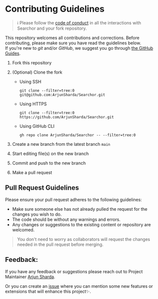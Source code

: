# Contributing Guidelines

> :information_source: Please follow the [code of conduct](CODE_OF_CONDUCT.md) in all the interactions with Searchor and your fork repository.

This repository welcomes all contributions and corrections. Before contributing, please make sure you have read the guidelines below. <br>
If you're new to _git_ and/or _GitHub_, we suggest you go through [the GitHub Guides](https://guides.github.com/introduction/flow/).

1. Fork this repository
2. (Optional) Clone the fork

   - Using SSH

     ```shell
     git clone --filter=tree:0 git@github.com:ArjunSharda/Searchor.git
     ```

   - Using HTTPS

     ```shell
     git clone --filter=tree:0 https://github.com/ArjunSharda/Searchor.git
     ```

   - Using GitHub CLI

     ```shell
     gh repo clone ArjunSharda/Searchor -- --filter=tree:0
     ```

3. Create a new branch from the latest branch `main`
4. Start editing file(s) on the new branch
5. Commit and push to the new branch
6. Make a pull request

## Pull Request Guidelines

Please ensure your pull request adheres to the following guidelines:

- Make sure someone else has not already pulled the request for the changes you wish to do.
- The code should be without any warnings and errors.
- Any changes or suggestions to the existing content or repository are welcomed.

> You don't need to worry as collaborators will request the changes needed in the pull request before merging.



## Feedback:

If you have any feedback or suggestions please reach out to Project Maintainer [Arjun Sharda](https://github.com/ArjunSharda).
  
  
Or you can create an  <a href="https://github.com/ArjunSharda/Searchor/issues">issue</a> where you can mention some new features or extensions that will enhance this project✨.

<!-- ------------------------------------------------------------------------------------------------------------------------------------------------------->

